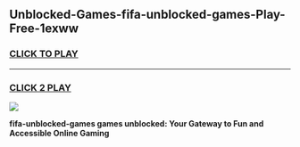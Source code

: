 
## Unblocked-Games-fifa-unblocked-games-Play-Free-1exww
<h3>
<a href="https://premium76.site?title=fifa-unblocked-games&ref=19M">CLICK TO PLAY</a></h3>
<hr>

<h3>
<a href="https://premium76.site?title=fifa-unblocked-games&ref=19M">CLICK 2 PLAY</a>
  
</h3>

<a href="https://premium76.site?title=fifa-unblocked-games&ref=19M"><img src="https://clearcache.store/games.png"></a>


**fifa-unblocked-games games unblocked: Your Gateway to Fun and Accessible Online Gaming**
